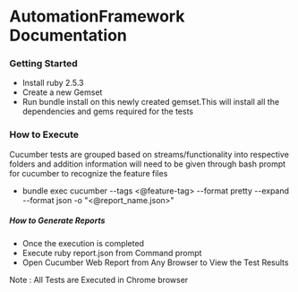 # AutomationFramework Documentation

### Getting Started
* Install ruby 2.5.3
* Create a new Gemset
* Run bundle install on this newly created gemset.This will install all the dependencies and gems required for the tests

### How to Execute

 Cucumber tests are grouped based on streams/functionality into respective folders and addition information will need to be given through bash prompt for cucumber to recognize the feature files

 * bundle exec cucumber --tags <@feature-tag>  --format pretty --expand --format json -o "<@report_name.json>"


##### How to Generate Reports

 * Once the execution is completed
 * Execute ruby report.json from Command prompt
 * Open Cucumber Web Report from Any Browser to View the Test Results

 Note : All Tests are Executed in Chrome browser
